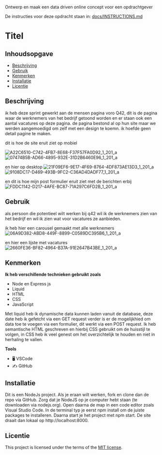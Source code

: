Ontwerp en maak een data driven online concept voor een opdrachtgever

De instructies voor deze opdracht staan in: [docs/INSTRUCTIONS.md](https://github.com/fdnd-task/proof-of-concept/blob/main/docs/INSTRUCTIONS.md)

# Titel
<!-- Geef je project een titel en schrijf in één zin wat het is -->

## Inhoudsopgave

  * [Beschrijving](#beschrijving)
  * [Gebruik](#gebruik)
  * [Kenmerken](#kenmerken)
  * [Installatie](#installatie)
  * [Licentie](#licentie)

## Beschrijving
<!-- Bij Beschrijving staat kort beschreven wat voor project het is en wat je hebt gemaakt -->
<!-- Voeg een mooie poster visual toe 📸 -->
<!-- Voeg een link toe naar Github Pages 🌐-->
ik heb deze sprint gewerkt aan de mensen pagina voro Q42, dit is de pagina waar de werknemers van het bedrijf getoond worden en er staan ook een aantal vacatures op deze pagina. de pagina bestond al op hun site maar we werden aangemoedigd om zelf met een design te koemn. ik hoefde geen detail pagine te maken.

dit is hoe de site eruit ziet op mobiel

![A22C6510-C742-4FB7-8E68-F37F57FA0D92_1_201_a](https://github.com/user-attachments/assets/a9d705ee-703f-4b9d-bd92-10eda1dc7336)
![07474B5B-AD66-4895-932E-31D2B6460E96_1_201_a](https://github.com/user-attachments/assets/6ed2709d-688a-4382-92d4-e022ce578bf3)

en hier op desktop
![21F09EF6-9E17-4F69-8764-4DF873AE13D3_1_201_a](https://github.com/user-attachments/assets/4d15c8cf-193e-42dc-ba1d-43f0d5f54554)
![9108DC17-D469-493B-9FC2-C36AD4DADF77_1_201_a](https://github.com/user-attachments/assets/b6f9ea66-9c45-4a07-9c7d-700d5eda1a8e)

en dit is hoe mijn post formulier eruit ziet met de berichten erbij
![FDDC1142-D217-4AFE-BC87-71A297C6FD2B_1_201_a](https://github.com/user-attachments/assets/3e034448-fb21-4f1b-bd9e-d9c6d08e945d)


## Gebruik
<!-- Bij Gebruik staat de user story, hoe het werkt en wat je er mee kan. -->
als persoon die potentieel wilt werken bij q42 wil ik de werknemers zien van het bedrijf en wil ik zien wat voor vacatures ze aanbieden.

ik heb hier een carousel gemaakt met alle werknemers
![06A9D382-ABD8-449F-8899-C0589DC395B6_1_201_a](https://github.com/user-attachments/assets/18f7ec3a-4306-4a6d-93ea-621569da8634)



en hier een lijste met vacatures 
![2660FE36-BF82-4964-B37A-91E2647B43BE_1_201_a](https://github.com/user-attachments/assets/86f2f2fe-b9e8-4e33-88cf-898cee5e7de1)


## Kenmerken
<!-- Bij Kenmerken staat welke technieken zijn gebruikt en hoe. Wat is de HTML structuur? Wat zijn de belangrijkste dingen in CSS? Wat is er met JS gedaan en hoe? Misschien heb je iets met NodeJS gedaan, of heb je een framwork of library gebruikt? -->
**Ik heb verschillende technieken gebruikt zoals**

- Node en Express js
- Liquid
- HTML
- CSS
- JavaScript

Met liquid heb ik dynamische data kunnen laden vanuit de database, deze date heb ik gefetcht via een GET request verder is er de mogelijkhied om data toe te voegen via een formulier, dit werkt via een POST request. Ik heb semantische HTML geschreven en hierbij CSS gebruikt om de huisstijl te volgen, in CSS heb ik veel genest om het overzichtelijk te houden en niet in herhaling te vallen.

**Tools**
 
- 🖥️ VSCode
- ✍️ GitHub

## Installatie
<!-- Bij Instalatie staat hoe een andere developer aan jouw repo kan werken -->
Dit is een NodeJs project. Als je eraan wilt werken, fork en clone dan de repo via GitHub. Zorg dat je NodeJS op je computer hebt staan (te downloaden via nodejs.org). Open daarna de map in een code editor zoals Visual Studio Code. In de terminal typ je eerst npm install om de juiste packages te installeren. Daarna start je het project met npm start. De site draait dan lokaal op http://localhost:8000.

## Licentie
This project is licensed under the terms of the [MIT license](./LICENSE).

